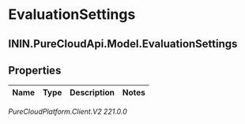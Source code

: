 # EvaluationSettings

## ININ.PureCloudApi.Model.EvaluationSettings

## Properties

|Name | Type | Description | Notes|
|------------ | ------------- | ------------- | -------------|



_PureCloudPlatform.Client.V2 221.0.0_
